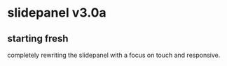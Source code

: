 slidepanel v3.0a
==========

starting fresh
---------------

completely rewriting the slidepanel with a focus on touch and responsive.
